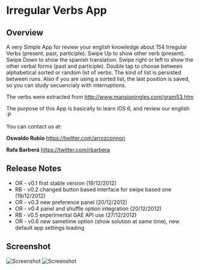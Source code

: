 # Irregular Verbs App
## Overview
A very Simple App for review your english knowledge about 154 Irregular Verbs (present, past, participle). 
Swipe Up to show other verb (present). Swipe Down to show the spanish translation. Swipe right or left to show the other verbal forms (past and participle). Double tap to choose between alphabetical sorted or random list of verbs.
The kind of list is persisted between runs. Also if you are using a sorted list, the last position is saved, so you can study secuencialy with interruptions.

The verbs were extracted from <http://www.mansioningles.com/gram53.htm>

The purpose of this App is basically to learn iOS 6, and review our english :P

You can contact us at:

**Oswaldo Rubio** <https://twitter.com/arrozconnori>

**Rafa Barberá** <https://twitter.com/rbarbera>

## Release Notes

* OR - v0.1 first stable version (19/12/2012)
* RB - v0.2 changed button based interface for swipe based one (19/12/2012)
* OR - v0.3 new preference panel (20/12/2012)
* OR - v0.4 panel and shuffle option integration (20/12/2012)
* RB - v0.5 experimental GAE API use (27/12/2012)
* OR - v0.6 new sametime option (show solution at same time), new default app settings loading
## Screenshot
![Screenshot](https://raw.github.com/osrufung/irregularverbs/master/screenshot.png)
![Screenshot](https://raw.github.com/rbarbera/irregularverbs/master/preferences.png)